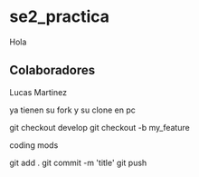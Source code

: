 # se2_practica
Hola

## Colaboradores

Lucas Martinez

ya tienen su fork y su clone en pc

git checkout develop
git checkout -b my_feature

coding mods

git add .
git commit -m 'title'
git push

